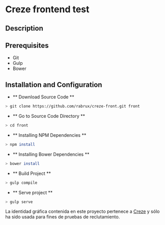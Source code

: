 # Creze frontend test

## Description ##

## Prerequisites ##

* Git
* Gulp
* Bower

## Installation and Configuration ##

* ** Download Source Code **
```bash
> git clone https://github.com/rabrux/creze-front.git front
```

* ** Go to Source Code Directory **
```bash
> cd front
```

* ** Installing NPM Dependencies **
```bash
> npm install
```

* ** Installing Bower Dependencies **
```bash
> bower install
```

* ** Build Project **
```bash
> gulp compile
```

* ** Serve project **
```bash
> gulp serve
```

La identidad gráfica contenida en este proyecto pertenece a [Creze](https://www.creze.com) y sólo ha sido usada para fines de pruebas de reclutamiento.